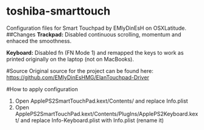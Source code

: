 # toshiba-smarttouch
Configuration files for Smart Touchpad by EMlyDinEsH on OSXLatitude.
##Changes
**Trackpad:**
Disabled continuous scrolling, momentum and enhaced the smoothness.

**Keyboard:**
Disabled fn (FN Mode 1) and remapped the keys to work as printed originally on the laptop (not on MacBooks).

#Source
Original source for the project can be found here:
https://github.com/EMlyDinEsHMG/ElanTouchpad-Driver

#How to apply configuration
1. Open ApplePS2SmartTouchPad.kext/Contents/ and replace Info.plist
2. Open ApplePS2SmartTouchPad.kext/Contents/PlugIns/ApplePS2Keyboard.kext/ and replace Info-Keyboard.plist with Info.plist (rename it)

